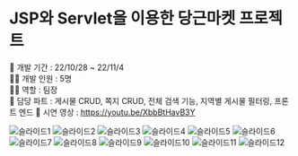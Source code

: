 JSP와 Servlet을 이용한 당근마켓 프로젝트
========================================

📆 개발 기간 : 22/10/28 ~ 22/11/4  
👨‍💻 개발 인원 : 5명  
👨‍💼 역할 : 팀장  
📃 담당 파트 : 게시물 CRUD, 쪽지 CRUD, 전체 검색 기능, 지역별 게시물 필터링, 프론트 엔드
📓 시연 영상 : https://youtu.be/XbbBtHavB3Y


![슬라이드1](https://user-images.githubusercontent.com/102467004/203211560-d97b1874-8c79-4ec4-b2d0-9f68e1915b4b.PNG)
![슬라이드2](https://user-images.githubusercontent.com/102467004/203211562-f6b248a9-3bb3-4204-a499-d40f69e859cd.PNG)
![슬라이드3](https://user-images.githubusercontent.com/102467004/203211564-f03fa0c6-5ef2-4769-9c41-cef2cf369c17.PNG)
![슬라이드4](https://user-images.githubusercontent.com/102467004/203211566-0781acae-d64b-4859-b516-180d30374d5a.PNG)
![슬라이드5](https://user-images.githubusercontent.com/102467004/203211567-0ee3af53-b490-4419-bcc4-cd98197225a4.PNG)
![슬라이드6](https://user-images.githubusercontent.com/102467004/203211570-8f90675b-d27e-4322-a854-326e3c60338a.PNG)
![슬라이드7](https://user-images.githubusercontent.com/102467004/203211572-fc699f58-63f6-4c99-8722-88ffffea5a21.PNG)
![슬라이드8](https://user-images.githubusercontent.com/102467004/203211575-35f08fb8-dbe3-4a70-8614-90d9d42fc33c.PNG)
![슬라이드9](https://user-images.githubusercontent.com/102467004/203211579-495fd35d-0863-4b75-a79f-12140bea6454.PNG)
![슬라이드10](https://user-images.githubusercontent.com/102467004/203211583-62465a19-f5f8-47c9-bbc5-1dfb6c553b8b.PNG)
![슬라이드11](https://user-images.githubusercontent.com/102467004/203211586-250050d8-782c-496b-9197-d603175d4e97.PNG)
![슬라이드12](https://user-images.githubusercontent.com/102467004/203211587-b2a4b1c3-07ef-4ad4-a713-301209f2edbe.PNG)
